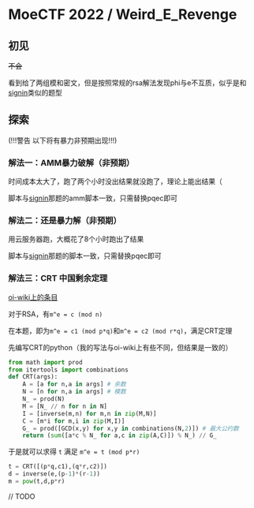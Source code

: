 # MoeCTF 2022 / Weird_E_Revenge

## 初见

~~不会~~

看到给了两组模和密文，但是按照常规的rsa解法发现phi与e不互质，似乎是和[signin](../signin/)类似的题型

## 探索

(!!!警告 以下将有暴力非预期出现!!!)

### 解法一：AMM暴力破解（非预期）

时间成本太大了，跑了两个小时没出结果就没跑了，理论上能出结果（

脚本与[signin](../signin/amm.py)那题的amm脚本一致，只需替换pqec即可

### 解法二：还是暴力解（非预期）

用云服务器跑，大概花了8个小时跑出了结果

脚本与[signin](../signin/exp2.py)那题的脚本一致，只需替换pqec即可

### 解法三：CRT 中国剩余定理

[oi-wiki上的条目](https://oi-wiki.org/math/number-theory/crt/)

对于RSA，有`m^e = c (mod n)`

在本题，即为`m^e = c1 (mod p*q)`和`m^e = c2 (mod r*q)`，满足CRT定理

先编写CRT的python（我的写法与oi-wiki上有些不同，但结果是一致的）

```python
from math import prod
from itertools import combinations
def CRT(args):
    A = [a for n,a in args] # 余数
    N = [n for n,a in args] # 模数
    N_ = prod(N)
    M = [N_ // n for n in N]
    I = [inverse(m,n) for m,n in zip(M,N)]
    C = [m*i for m,i in zip(M,I)]
    G_ = prod([GCD(x,y) for x,y in combinations(N,2)]) # 最大公约数
    return (sum([a*c % N_ for a,c in zip(A,C)]) % N_) // G_
```

于是就可以求得 `t` 满足 `m^e = t (mod p*r) `

```python
t = CRT([(p*q,c1),(q*r,c2)])
d = inverse(e,(p-1)*(r-1))
m = pow(t,d,p*r)
```
// TODO
